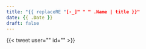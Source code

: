 ```yaml
---
title: "{{ replaceRE "[-_]" " " .Name | title }}"
date: {{ .Date }}
draft: false
---
```

{{< tweet user="<user>" id="<id>" >}}
<!--more-->
